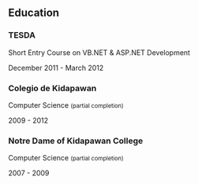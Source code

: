 
<div class="resume-section-content">
    <h2 class="mb-5">Education</h2>
    <!-- <div class="d-flex flex-column flex-md-row justify-content-between mb-5">
        <div class="flex-grow-1">
            <h3 class="mb-0">Bob Jones Memorial Bible College</h3>
            <div class="subheading mb-3">Took some Bible subjects</div>
            <div>No degree earned</div>
            <p></p>
        </div>
        <div class="flex-shrink-0"><span class="text-primary">November 2018 - March 2019</span></div>
    </div> -->
    <div class="d-flex flex-column flex-md-row justify-content-between">
        <div class="flex-grow-1">
            <h3 class="mb-0">TESDA</h3>
            <div class="subheading mb-3">Short Entry Course on VB.NET & ASP.NET Development</div>
            <p>
                <!-- <small>
                    (Certificate <a href="/files/certificates/DotNet-Cert-TESDA.jpg">here</a>)
                </small> -->
            </p>
        </div>
        <div class="flex-shrink-0"><span class="text-primary">December 2011 - March 2012</span></div>
    </div>    
    <div class="d-flex flex-column flex-md-row justify-content-between">
        <div class="flex-grow-1">
            <h3 class="mb-0">Colegio de Kidapawan</h3>
            <div class="subheading mb-3">Computer Science <small>(partial completion)</small></div>
            <!-- (partial completion) phrase copied from https://kevinold.com/kevin_old_resume.pdf -->
            <p></p>
        </div>
        <div class="flex-shrink-0"><span class="text-primary">2009 - 2012</span></div>
    </div> 
    <div class="d-flex flex-column flex-md-row justify-content-between">
        <div class="flex-grow-1">
            <h3 class="mb-0">Notre Dame of Kidapawan College</h3>
            <div class="subheading mb-3">Computer Science <small>(partial completion)</small></div>
            <!-- (partial completion) phrase copied from https://kevinold.com/kevin_old_resume.pdf -->
            <p></p>
        </div>
        <div class="flex-shrink-0"><span class="text-primary">2007 - 2009</span></div>
    </div>
    <!-- <div class="d-flex flex-column flex-md-row justify-content-between">
        <div class="flex-grow-1">
            <h3 class="mb-0">Bukidnon Fundamental Baptist Seminary</h3>
            <div class="subheading mb-3">Christian Training Certificate</div>
            <p></p>
        </div>
        <div class="flex-shrink-0"><span class="text-primary">2005 - 2007</span></div>
    </div> -->
</div>